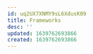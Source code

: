 ```yaml
---
id: uq2UX7XNMY9sL6XdusK09
title: Frameworks
desc: ''
updated: 1639762693866
created: 1639762693866
---
```


